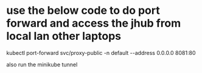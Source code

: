 # use the below code to do port forward and access the jhub from local lan other laptops


kubectl port-forward svc/proxy-public -n default --address 0.0.0.0 8081:80

also run the minikube tunnel


